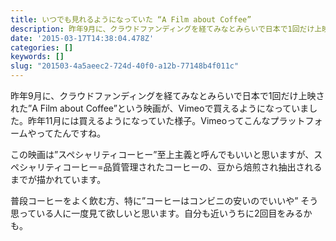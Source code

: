 ```yaml
---
title: いつでも見れるようになっていた “A Film about Coffee”
description: 昨年9月に、クラウドファンディングを経てみなとみらいで日本で1回だけ上映された”A Film about Coffee”という映画が、Vimeoで買えるようになっていました。昨年11月には買えるようになっていた様子。Vimeoってこんなプラットフォームやってたんですね。
date: '2015-03-17T14:38:04.478Z'
categories: []
keywords: []
slug: "201503-4a5aeec2-724d-40f0-a12b-77148b4f011c"
---
```

昨年9月に、クラウドファンディングを経てみなとみらいで日本で1回だけ上映された”A Film about Coffee”という映画が、Vimeoで買えるようになっていました。昨年11月には買えるようになっていた様子。Vimeoってこんなプラットフォームやってたんですね。

この映画は”スペシャリティコーヒー”至上主義と呼んでもいいと思いますが、スペシャリティコーヒー=品質管理されたコーヒーの、豆から焙煎され抽出されるまでが描かれています。

普段コーヒーをよく飲む方、特に”コーヒーはコンビニの安いのでいいや” そう思っている人に一度見て欲しいと思います。自分も近いうちに2回目をみるかも。